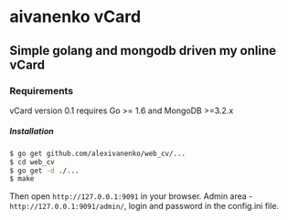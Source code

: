 # aivanenko vCard

## Simple golang and mongodb driven my online vCard

### Requirements

vCard version 0.1 requires Go >= 1.6 and MongoDB >=3.2.x

##### Installation

```sh
$ go get github.com/alexivanenko/web_cv/...
$ cd web_cv
$ go get -d ./...
$ make
```

Then open `http://127.0.0.1:9091` in your browser.
Admin area - `http://127.0.0.1:9091/admin/`, login and password in the config.ini file.
